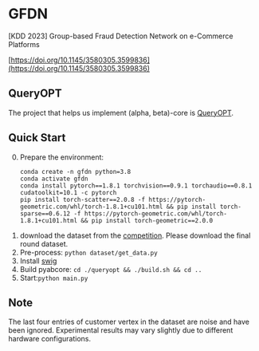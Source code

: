 # GFDN

[KDD 2023] Group-based Fraud Detection Network on e-Commerce Platforms

[https://doi.org/10.1145/3580305.3599836](https://doi.org/10.1145/3580305.3599836)

## QueryOPT
The project that helps us implement (alpha, beta)-core is [QueryOPT](https://github.com/boge-liu/alpha-beta-core).

## Quick Start
0. Prepare the environment:
     ```
     conda create -n gfdn python=3.8
     conda activate gfdn
     conda install pytorch==1.8.1 torchvision==0.9.1 torchaudio==0.8.1 cudatoolkit=10.1 -c pytorch
     pip install torch-scatter==2.0.8 -f https://pytorch-geometric.com/whl/torch-1.8.1+cu101.html && pip install torch-sparse==0.6.12 -f https://pytorch-geometric.com/whl/torch-1.8.1+cu101.html && pip install torch-geometric==2.0.0
     ```
1. download the dataset from the [competition](https://tianchi.aliyun.com/dataset/dataDetail?dataId=123862). Please download the final round dataset.
2. Pre-process: ``python dataset/get_data.py``
3. Install [swig](https://github.com/swig/)
4. Build pyabcore: ``cd ./queryopt && ./build.sh && cd ..``
5. Start:``python main.py``

## Note
The last four entries of customer vertex in the dataset are noise and have been ignored. Experimental results may vary slightly due to different hardware configurations.
